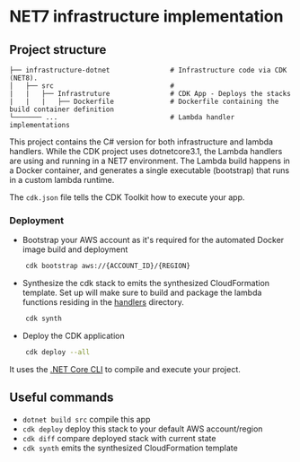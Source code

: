 # NET7 infrastructure implementation

## Project structure
    
    ├── infrastructure-dotnet               # Infrastructure code via CDK (NET8).
    │   ├── src                             #
    |   |   ├── Infrastruture               # CDK App - Deploys the stacks 
    |   |   |   ├── Dockerfile              # Dockerfile containing the build container definition
    └─────── ...                            # Lambda handler implementations

This project contains the C# version for both infrastructure and lambda handlers. While the CDK project uses dotnetcore3.1, the Lambda handlers are using and running in a NET7 environment. The Lambda build happens in a Docker container, and generates a single executable (bootstrap) that runs in a custom lambda runtime.

The `cdk.json` file tells the CDK Toolkit how to execute your app.

### Deployment

- Bootstrap your AWS account as it's required for the automated Docker image build and deployment
```bash
    cdk bootstrap aws://{ACCOUNT_ID}/{REGION}
```

- Synthesize the cdk stack to emits the synthesized CloudFormation template. Set up will make sure to build and package 
  the lambda functions residing in the [handlers](/infrastructure-net/src/) directory.
```bash
    cdk synth
```

- Deploy the CDK application
```bash
    cdk deploy --all
```

It uses the [.NET Core CLI](https://docs.microsoft.com/dotnet/articles/core/) to compile and execute your project.

## Useful commands

* `dotnet build src` compile this app
* `cdk deploy`       deploy this stack to your default AWS account/region
* `cdk diff`         compare deployed stack with current state
* `cdk synth`        emits the synthesized CloudFormation template